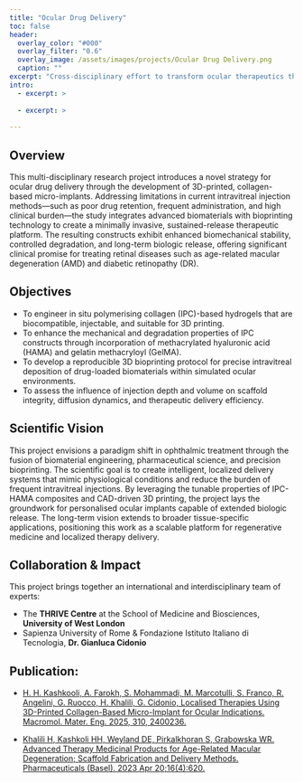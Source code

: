 ```yaml
---
title: "Ocular Drug Delivery"
toc: false
header:
  overlay_color: "#000"
  overlay_filter: "0.6"
  overlay_image: /assets/images/projects/Ocular Drug Delivery.png
  caption: ""
excerpt: "Cross-disciplinary effort to transform ocular therapeutics through 3D-printed implants enabling long-acting, minimally invasive drug delivery"
intro: 
  - excerpt: >
      
  - excerpt: >
      
---
```


## Overview

This multi-disciplinary research project introduces a novel strategy for ocular drug delivery through the development of 3D-printed, collagen-based micro-implants. Addressing limitations in current intravitreal injection methods—such as poor drug retention, frequent administration, and high clinical burden—the study integrates advanced biomaterials with bioprinting technology to create a minimally invasive, sustained-release therapeutic platform. The resulting constructs exhibit enhanced biomechanical stability, controlled degradation, and long-term biologic release, offering significant clinical promise for treating retinal diseases such as age-related macular degeneration (AMD) and diabetic retinopathy (DR). 

## Objectives

- To engineer in situ polymerising collagen (IPC)-based hydrogels that are biocompatible, injectable, and suitable for 3D printing.
- To enhance the mechanical and degradation properties of IPC constructs through incorporation of methacrylated hyaluronic acid (HAMA) and gelatin methacryloyl (GelMA).
- To develop a reproducible 3D bioprinting protocol for precise intravitreal deposition of drug-loaded biomaterials within simulated ocular environments.
- To assess the influence of injection depth and volume on scaffold integrity, diffusion dynamics, and therapeutic delivery efficiency.

## Scientific Vision

This project envisions a paradigm shift in ophthalmic treatment through the fusion of biomaterial engineering, pharmaceutical science, and precision bioprinting. The scientific goal is to create intelligent, localized delivery systems that mimic physiological conditions and reduce the burden of frequent intravitreal injections. By leveraging the tunable properties of IPC-HAMA composites and CAD-driven 3D printing, the project lays the groundwork for personalised ocular implants capable of extended biologic release. The long-term vision extends to broader tissue-specific applications, positioning this work as a scalable platform for regenerative medicine and localized therapy delivery.

## Collaboration & Impact

This project brings together an international and interdisciplinary team of experts:

- The **THRIVE Centre** at the School of Medicine and Biosciences, **University of West London**
- Sapienza University of Rome & Fondazione Istituto Italiano di Tecnologia, **Dr. Gianluca Cidonio**

## Publication: 

- [H. H. Kashkooli,  A. Farokh,  S. Mohammadi,  M. Marcotulli,  S. Franco,  R. Angelini,  G. Ruocco,  H. Khalili,  G. Cidonio,  Localised Therapies Using 3D-Printed Collagen-Based Micro-Implant for Ocular Indications. Macromol. Mater. Eng. 2025,  310, 2400236.](https://doi.org/10.1002/mame.202400236)

- [Khalili H, Kashkoli HH, Weyland DE, Pirkalkhoran S, Grabowska WR. Advanced Therapy Medicinal Products for Age-Related Macular Degeneration; Scaffold Fabrication and Delivery Methods. Pharmaceuticals (Basel). 2023 Apr 20;16(4):620.](https://doi.org/10.3390/ph16040620)
